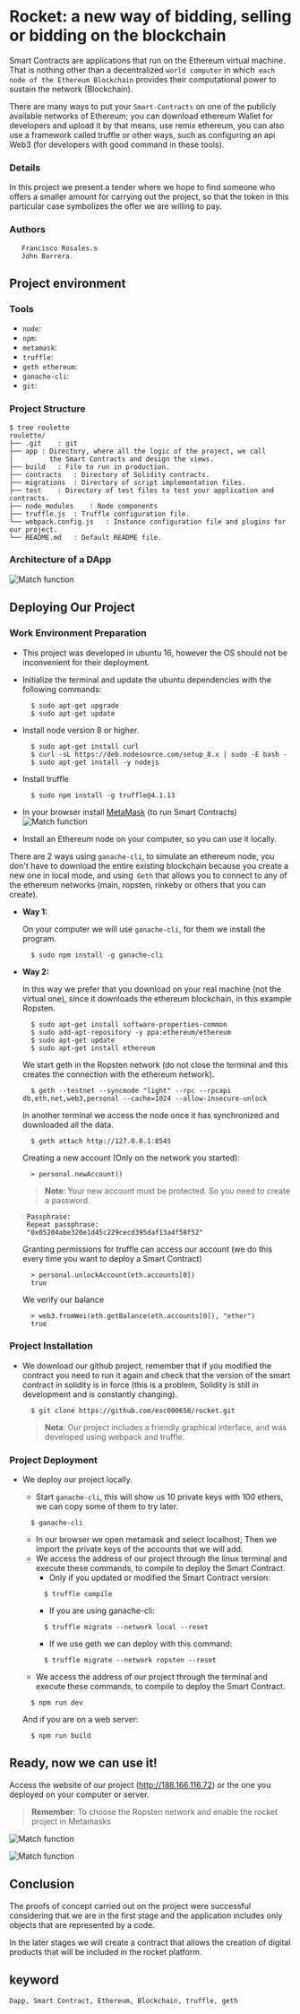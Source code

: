 # Rocket: a new way of bidding, selling or bidding on the blockchain

Smart Contracts are applications that run on the Ethereum virtual machine. That is nothing other than a decentralized `world computer` in which` each node of the Ethereum Blockchain` provides their computational power to sustain the network (Blockchain).

There are many ways to put your `Smart-Contracts` on one of the publicly available networks of Ethereum; you can download ethereum Wallet for developers and upload it by that means, use remix ethereum, you can also use a framework called truffle or other ways, such as configuring an api Web3 (for developers with good command in these tools).

### Details

In this project we present a tender where we hope to find someone who offers a smaller amount for carrying out the project, so that the token in this particular case symbolizes the offer we are willing to pay.

### Authors
       Francisco Rosales.s
       John Barrera.

## Project environment  
### Tools
- `node`:
- `npm`:
- `metamask`:
- `truffle`:
- `geth ethereum`:
- `ganache-cli`:
- `git`:

### Project Structure

    $ tree roulette
    roulette/
    ├── .git	: git
    ├── app	: Directory, where all the logic of the project, we call
    |         the Smart Contracts and design the views.
    ├── build	: File to run in production.
    ├── contracts	: Directory of Solidity contracts.
    ├── migrations	: Directory of script implementation files.
    ├── test	: Directory of test files to test your application and contracts.
    ├── node_modules	: Node components
    ├── truffle.js	: Truffle configuration file.
    └── webpack.config.js	: Instance configuration file and plugins for our project.
    └── README.md	: Default README file.


### Architecture of a DApp
  ![Match function](https://user-images.githubusercontent.com/7105645/46321326-4d7cc400-c5a8-11e8-9091-0c16e5f6a9a0.png)

## Deploying Our Project
### Work Environment Preparation

- This project was developed in ubuntu 16, however the OS should not be inconvenient for their deployment.
- Initialize the terminal and update the ubuntu dependencies with the following commands:
  ```git
    $ sudo apt-get upgrade
    $ sudo apt-get update
  ```
- Install node version 8 or higher.
  ```git
    $ sudo apt-get install curl
    $ curl -sL https://deb.nodesource.com/setup_8.x | sudo -E bash -
    $ sudo apt-get install -y nodejs
  ```
- Install truffle
  ```git
    $ sudo npm install -g truffle@4.1.13
  ```
- In your browser install [MetaMask][Metamask] (to run Smart Contracts)
  ![Match function](https://user-images.githubusercontent.com/7105645/46318508-5f586a00-c59c-11e8-8889-4e2a71f16cd4.PNG)

- Install an Ethereum node on your computer, so you can use it locally.

There are 2 ways using `ganache-cli`, to simulate an ethereum node, you don't have to download the entire existing blockchain because you create a new one in local mode, and using` Geth` that allows you to connect to any of the ethereum networks (main, ropsten, rinkeby or others that you can create).

  - **Way 1:**

    On your computer we will use `ganache-cli`, for them we install the program.
    ```git
      $ sudo npm install -g ganache-cli
    ```
  - **Way 2:**

    In this way we prefer that you download on your real machine (not the virtual one), since it downloads the ethereum blockchain, in this example Ropsten.
    ```git
      $ sudo apt-get install software-properties-common
      $ sudo add-apt-repository -y ppa:ethereum/ethereum
      $ sudo apt-get update
      $ sudo apt-get install ethereum
    ```
    We start geth in the Ropsten network (do not close the terminal and this creates the connection with the ethereum network).
    ```git
      $ geth --testnet --syncmode "light" --rpc --rpcapi db,eth,net,web3,personal --cache=1024 --allow-insecure-unlock
    ```
    In another terminal we access the node once it has synchronized and downloaded all the data.
    ```git
      $ geth attach http://127.0.0.1:8545
    ```
    Creating a new account (Only on the network you started):
    ```git
      > personal.newAccount()
    ```
    > **Note**: Your new account must be protected. So you need to create a password.
    ```git
     Passphrase:
     Repeat passphrase:
     "0x05204abe320e1d45c229cecd395daf13a4f58f52"

    ```

    Granting permissions for truffle can access our account (we do this every time you want to deploy a Smart Contract)
    ```git
      > personal.unlockAccount(eth.accounts[0])
      true
    ```

    We verify our balance
    ```git
      > web3.fromWei(eth.getBalance(eth.accounts[0]), "ether")
      true
    ```


### Project Installation

- We download our github project, remember that if you modified the contract you need to run it again and check that the version of the smart contract in solidity is in force (this is a problem, Solidity is still in development and is constantly changing).
  ```git
    $ git clone https://github.com/esc000658/rocket.git
  ```
  > **Nota**: Our project includes a friendly graphical interface, and was developed using webpack and truffle.

### Project Deployment
- We deploy our project locally.

  - Start `ganache-cli`, this will show us 10 private keys with 100 ethers, we can copy some of them to try later.
  ```git
    $ ganache-cli
  ```
  - In our browser we open metamask and select localhost; Then we import the private keys of the accounts that we will add.
  - We access the address of our project through the linux terminal and execute these commands, to compile to deploy the Smart Contract.
    - Only if you updated or modified the Smart Contract version:
    ```git
      $ truffle compile
    ```
    - If you are using ganache-cli:
    ```git
      $ truffle migrate --network local --reset
    ```
    - If we use geth we can deploy with this command:
    ```git
      $ truffle migrate --network ropsten --reset
    ```
  - We access the address of our project through the terminal and execute these commands, to compile to deploy the Smart Contract.
  ```git
    $ npm run dev
  ```
  And if you are on a web server:
  ```git
    $ npm run build
  ```
## Ready, now we can use it!

Access the website of our project (http://188.166.116.72) or the one you deployed on your computer or server.

  > **Remember**: To choose the Ropsten network and enable the rocket project in Metamasks

  ![Match function](https://cdn-images-1.medium.com/max/1120/1*75KXDVrE50xLgHGbwPQxgw.png)


  ![Match function](https://cdn-images-1.medium.com/max/1120/1*7Q8cx9SFm6xHqNoE3fgKrg.png)


## Conclusion  
The proofs of concept carried out on the project were successful considering that we are in the first stage and the application includes only objects that are represented by a code.

In the later stages we will create a contract that allows the creation of digital products that will be included in the rocket platform.

## keyword
	Dapp, Smart Contract, Ethereum, Blockchain, truffle, geth

[Linux]:https://www.vmware.com/products/workstation-for-linux.html
[Windows]:https://www.vmware.com/products/workstation.html
[Mac]:https://www.vmware.com/products/fusion.html
[Ubuntu]:https://www.ubuntu.com/download/desktop
[Metamask]:https://metamask.io/#how-it-works
